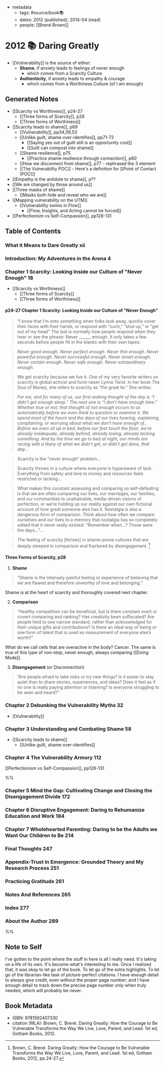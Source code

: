 - metadata
	- tags: #source/book📚
	- dates: 2012 (published); 2014-04 (read)
	- people: [[Brené Brown]]

# 2012 📚 Daring Greatly
- [[Vulnerability]] is the source of either:
	- **Shame**, if anxiety leads to feelings of never enough	
		- which comes from a Scarcity Culture
	- **Authenticity**, if anxiety leads to empathy & courage
		- which comes from a Worthiness Culture (of I am enough)

## Generated Notes
- [[Scarcity vs Worthiness]], p24-27
	- [[Three forms of Scarcity]], p28
	- [[Three forms of Worthiness]]
- [[Scarcity leads to shame]], p69
	- [[Vulnerability]], pp34,39,53
	- [[Unlike guilt, shame over-identifies]], pp71-73
		- [[Saying yes out of guilt still is an opportunity cost]]
		- [[Guilt can compost into shame]]
	- [[Shame resilience]], p75
		- [[Practice shame resilience through connection]], p80
	- [[How we disconnect from shame]], p77 - rephrased the 3 element
	- [[The Vulnerability POC]] - Here's a definition for [[Point of Contact (POC)]]
- [[Empathy is the antidote to shame]], p??
- [[We are changed by those around us]]
- [[Three masks of shame]]
	- [[Masks both hide and reveal who we are]]
- [[Mapping vulnerability on the UTM]]
	- [[Vulnerability swims in Flow]]
		- [[Flow, Insights, and Acting cannot be forced]]
- [[Perfectionism vs Self-Compassion]], pp128-131


## Table of Contents
### What it Means to Dare Greatly xii

### Introduction: My Adventures in the Arena 4

### Chapter 1 Scarcity: Looking Inside our Culture of "Never Enough" 18
- [[Scarcity vs Worthiness]]
	- [[Three forms of Scarcity]]
	- [[Three forms of Worthiness]]

#### p24-27 Chapter 1 Scarcity: Looking Inside our Culture of "Never Enough"

> “I know that I’m onto something when folks look away, quickly cover their faces with their hands, or respond with “ouch,” “shut up,” or “get out of my head” The last is normally how people respond when they hear or see the phrase: Never ______ enough. It only takes a few seconds before people fill in the blanks with their own tapes:

> *Never good enough. Never perfect enough. Never thin enough. Never powerful enough. Never successful enough. Never smart enough. Never certain enough. Never safe enough. Never 	extraordinary enough.*
	
> We get scarcity because we live it. One of my very favorite writers on scarcity is global activist and fund-raiser Lynne Twist. In her book The Soul of Money, she refers to scarcity as “the great lie.” She writes:

> *For me, and for many of us, our first waking thought of the day is “I didn’t get enough sleep.” The next 	one is “I don’t have enough time.” Whether true or not, that thought of not enough occurs to us 	automatically before we even think to question or examine it. We spend most of the hours and the days 	of our lives hearing, explaining, complaining, or worrying about what we don’t have enough of... Before 	we even sit up in bed, before our feet touch the floor, we’re already inadequate, already behind, 	already losing, already lacking something. And by the time we go to bed at night, our minds are racing 	with a litany of what we didn’t get, or didn’t get done, that day...*
	
> Scarcity is the “never enough” problem... 

> Scarcity thrives in a culture where everyone is hyperaware of lack. Everything from safety and love to money and resources feels restricted or lacking... 

> What makes this constant assessing and comparing so self-defeating is that we are often comparing our lives, our marriages, our families, and our communities to unattainable, media-driven visions of perfection, or we’re holding up our reality against our own fictional account of how great someone else has it. Nostalgia is also a dangerous form of comparison. Think about how often we compare ourselves and our lives to a memory that nostalgia has so completely edited that it never really existed: “Remember when...? Those were the days...”...

> The feeling of scarcity [thrives] in shame-prone cultures that are deeply steeped in comparison and fractured by disengagement. [^1]

#### Three Forms of Scarcity, p28
1. **Shame**
> “Shame is the intensely painful feeling or experience of believing that we are flawed and therefore unworthy of love and belonging.” 

Shame is at the heart of scarcity and thoroughly covered next chapter.

2. **Comparison**
> “Healthy competition can be beneficial, but is there constant overt or covert comparing and ranking? Has creativity been suffocated? Are people held to one narrow standard, rather than acknowledged for their unique gifts and contributions? Is there an ideal way of being or one form of talent that is used as measurement of everyone else’s worth?”

What do we call cells that are overactive in the body? Cancer. The same is true of this type of non-stop, never enough, always comparing [[Doing Mode]].

3. **Disengagement** (or Disconnection)
> “Are people afraid to take risks or try new things? Is it easier to stay quiet than to share stories, experiences, and ideas? Does it feel as if no one is really paying attention or listening? Is everyone struggling to be seen and heard?"

### Chapter 2 Debunking the Vulnerability Myths 32
- [[Vulnerability]]
### Chapter 3 Understanding and Combating Shame 58
- [[Scarcity leads to shame]]
	- [[Unlike guilt, shame over-identifies]]

### Chapter 4 The Vulnerability Armory 112
[[Perfectionism vs Self-Compassion]], pp128-131

%%
### Chapter 5 Mind the Gap: Cultivating Change and Closing the Disengagement Divide 172

### Chapter 6 Disruptive Engagement: Daring to Rehumanize Education and Work 184

### Chapter 7 Wholehearted Parenting: Daring to be the Adults we Want Our Children to Be 214

### Final Thoughts 247

### Appendix-Trust in Emergence: Grounded Theory and My Research Process 251

### Practicing Gratitude 261

### Notes And References 265

### Index 277

### About the Author 289
%%
## Note to Self
I've gotten to the point where the stuff in here is all I really need. It's taking on a life of its own. It's become what's interesting to me. Once I realized that, it was okay to let go of the book. To let go of the extra highlights. To let go of the librarian-like task of picture-perfect citations. I have enough detail to always give credit, even without the proper page number; and I have enough detail to track down the precise page number *only* when truly needed, which will probably be never.

## Book Metadata
- ISBN: 9781592407330
- citation (MLA): Brown, C. Brené. Daring Greatly: How the Courage to Be Vulnerable Transforms the Way We Live, Love, Parent, and Lead. 1st ed, Gotham Books, 2012.

[^1]: Brown, C. Brené. Daring Greatly: How the Courage to Be Vulnerable Transforms the Way We Live, Love, Parent, and Lead. 1st ed, Gotham Books, 2012, pp.24-27.